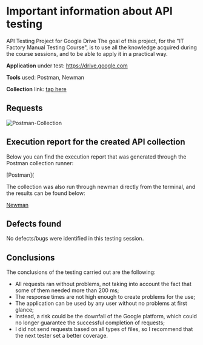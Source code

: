 # Important information about API testing

API Testing Project for Google Drive
The goal of this project, for the "IT Factory Manual Testing Course", is to use all the knowledge acquired during the course sessions, and to be able to apply it in a practical way.

**Application** under test: https://drive.google.com

**Tools** used: Postman, Newman

**Collection** link: [tap here](https://github.com/PokaNorbert/GoogleDrive-API_Postman_Newman/blob/main/Postman/Postman_collection.json)

<h2>Requests</h2>

![Postman-Collection](https://github.com/user-attachments/assets/5963ae6d-2fa5-4bd8-99ba-0dc52287a3ba)

<h2>Execution report for the created API collection</h2>

Below you can find the execution report that was generated through the Postman collection runner:<br>

[Postman](

The collection was also run through newman directly from the terminal, and the results can be found below:<br>

[Newman](https://github.com/PokaNorbert/GoogleDrive-API_Postman_Newman/blob/main/Newman/Executed_by_Newman.md)

<h2>Defects found</h2>

No defects/bugs were identified in this testing session.

<h2>Conclusions</h2>

The conclusions of the testing carried out are the following:
<ul>
<li>All requests ran without problems, not taking into account the fact that some of them needed more than 200 ms;</li>
<li>The response times are not high enough to create problems for the use;</li>
<li>The application can be used by any user without no problems at first glance;</li>
<li>Instead, a risk could be the downfall of the Google platform, which could no longer guarantee the successful completion of requests;</li>
<li>I did not send requests based on all types of files, so I recommend that the next tester set a better coverage.</li>
</ul>
